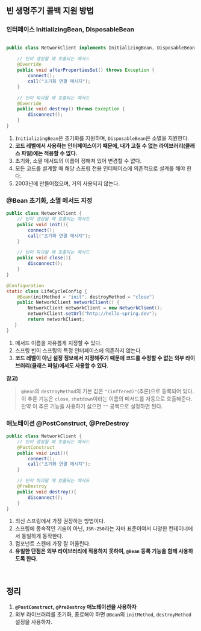 ## 빈 생명주기 콜백 지원 방법  
### 인터페이스 InitializingBean, DisposableBean
```java

public class NetworkClient implements InitializingBean, DisposableBean {
    
    // 빈이 생성될 때 호출되는 메서드 
    @Override
    public void afterPropertiesSet() throws Exception {
        connect();
        call("초기화 연결 메시지");
    }

    // 빈이 파괴될 때 호출되는 메서드
    @Override
    public void destroy() throws Exception {
        disconnect();
    }
}
```
1. `InitializingBean`은 초기화를 지원하며, `DisposableBean`은 소멸을 지원한다. 
2. **코드 레벨에서 사용하는 인터페이스이기 때문에, 내가 고칠 수 없는 라이브러리(클래스 파일)에는 적용할 수 없다.**
3. 초기화, 소멸 메서드의 이름이 정해져 있어 변경할 수 없다. 
4. 모든 코드를 설계할 때 해당 스프링 전용 인터페이스에 의존적으로 설계를 해야 한다. 
5. 2003년에 만들어졌으며, 거의 사용되지 않는다. 

### @Bean 초기화, 소멸 메서드 지정 
```java
public class NetworkClient {
    // 빈이 생성될 때 호출되는 메서드 
    public void init(){
        connect();
        call("초기화 연결 메시지");
    }

    // 빈이 파괴될 때 호출되는 메서드
    public void close(){
        disconnect();
    }
}

@Configuration
static class LifeCycleConfig {
    @Bean(initMethod = "init", destroyMethod = "close")
    public NetworkClient networkClient() {
        NetworkClient networkClient = new NetworkClient();
        networkClient.setUrl("http://hello-spring.dev");
        return networkClient;
   }
}
```
1. 메서드 이름을 자유롭게 지정할 수 있다.
2. 스프링 빈이 스프링의 특정 인터페이스에 의존하지 않는다. 
3. **코드 레벨이 아닌 설정 정보에서 지정해주기 때문에 코드를 수정할 수 없는 외부 라이브러리(클래스 파일)에서도 사용할 수 있다.** 

**참고)** 
> `@Bean`의 `destroyMethod`의 기본 값은 `"(inffered)"`(추론)으로 등록되어 있다. <br/>
> 이 추론 기능은 `close`, `shutdown`이라는 이름의 메서드를 자동으로 호출해준다. <br/>
> 만약 이 추론 기능을 사용하기 싫으면 `""` 공백으로 설정하면 된다. 

### 애노테이션 @PostConstruct, @PreDestroy 
```java
public class NetworkClient {
    // 빈이 생성될 때 호출되는 메서드 
    @PostConstruct
    public void init(){
        connect();
        call("초기화 연결 메시지");
    }

    // 빈이 파괴될 때 호출되는 메서드
    @PreDestroy
    public void destroy(){
        disconnect();
    }
}
```
1. 최신 스프링에서 가장 권장하는 방법이다. 
2. 스프링에 종속적인 기술이 아닌, `JSR-250`라는 자바 표준이여서 다양한 컨테이너에서 동일하게 동작한다. 
3. 컴포넌트 스캔에 가장 잘 어울린다.
4. **유일한 단점은 외부 라이브러리에 적용하지 못하여, `@Bean` 등록 기능을 함께 사용하도록 한다.** 

<br/>

## 정리 
1. **`@PostConstruct`, `@PreDestroy` 애노테이션을 사용하자** 
2. 외부 라이브러리를 초기화, 종료해야 하면 `@Bean`의 `initMethod`, `destroyMethod` 설정을 사용하자.
